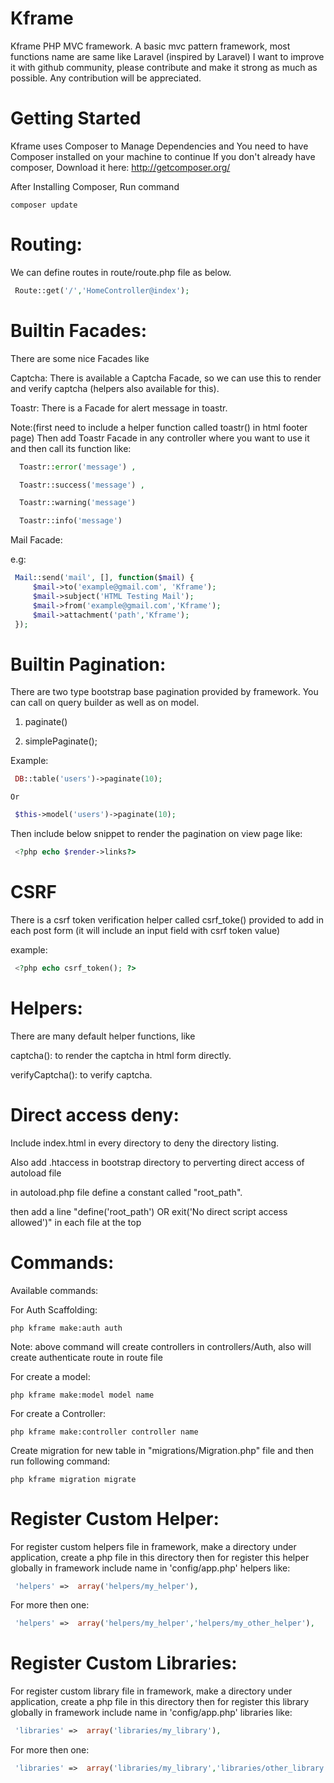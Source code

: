 # Kframe

Kframe
PHP MVC framework. A basic mvc pattern framework, most functions name are same like Laravel (inspired by Laravel) I want to improve it with github community, please contribute and make it strong as much as possible. Any contribution will be appreciated.

# Getting Started
  Kframe uses Composer to Manage Dependencies and You need to have Composer installed on your machine to continue If you don't already have composer, Download it here: http://getcomposer.org/
  
  After Installing Composer, Run command
  
    composer update

# Routing:

We can define routes in route/route.php file as below.
   ```php
    Route::get('/','HomeController@index');
   ```
# Builtin Facades:
There are some nice Facades like 

Captcha: There is available a Captcha Facade, so we can use this to render and verify captcha (helpers also available for this).

Toastr: There is a Facade for alert message in toastr.

Note:(first need to include a helper function called toastr() in html footer page) Then add Toastr Facade in any controller where you want to use it and then call its function like: 
  ```php
    Toastr::error('message') ,

    Toastr::success('message') , 

    Toastr::warning('message')

    Toastr::info('message') 
  ```


Mail Facade:

e.g:
   ```php
    Mail::send('mail', [], function($mail) {
        $mail->to('example@gmail.com', 'Kframe');
        $mail->subject('HTML Testing Mail');
        $mail->from('example@gmail.com','Kframe');
        $mail->attachment('path','Kframe');
    });
   ```

# Builtin Pagination:
There are two type bootstrap base pagination provided by framework.
You can call on query builder as well as on model.

1. paginate()

2. simplePaginate();

Example:
   ```php  
    DB::table('users')->paginate(10);
   ```
    Or
   ```php
    $this->model('users')->paginate(10);
   ```
    
Then include below snippet to render the pagination on view page like:
   ```php
    <?php echo $render->links?>
   ```
    
# CSRF
There is a csrf token verification helper called csrf_toke() 
provided to add in each post form (it will include an input field with csrf token value)

example: 
   ```php
    <?php echo csrf_token(); ?>
   ```

    
# Helpers:
There are many default helper functions, like

captcha(): to render the captcha in html form directly.

verifyCaptcha(): to verify captcha.

# Direct access deny:

Include index.html in every directory to deny the directory listing.

Also add .htaccess in bootstrap directory to perverting direct access of autoload file

in autoload.php file define a constant called "root_path".

then add a line "define('root_path') OR exit('No direct script access allowed')" in each file at the top

# Commands:

Available commands:

For Auth Scaffolding:

    php kframe make:auth auth

Note: above command will create controllers in controllers/Auth, also will create authenticate route in route file 


For create a model:

    php kframe make:model model name
    
For create a Controller:

    php kframe make:controller controller name

Create migration for new table in "migrations/Migration.php" file
and then run following command:

    php kframe migration migrate
   
# Register Custom Helper:
For register custom helpers file in framework, make a directory under application, create a php file in this directory then for register this helper globally in framework include name in 'config/app.php' helpers like:
   ```php 
    'helpers' =>  array('helpers/my_helper'),
   ```

For more then one:
   ```php
    'helpers' =>  array('helpers/my_helper','helpers/my_other_helper'),
   ``` 
    
# Register Custom Libraries:
For register custom library file in framework, make a directory under application, create a php file in this directory then for register this library globally in framework include name in 'config/app.php' libraries like:
   ```php
    'libraries' =>  array('libraries/my_library'),
   ```
    
 For more then one:
   ```php
    'libraries' =>  array('libraries/my_library','libraries/other_library'),
   ```
